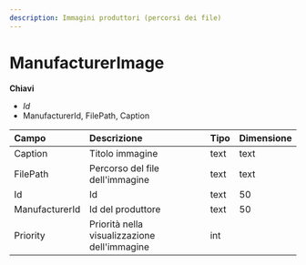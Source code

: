 ```yaml
---
description: Immagini produttori (percorsi dei file)
---
```


# ManufacturerImage

**Chiavi**

* _Id_
* ManufacturerId, FilePath, Caption

| Campo | Descrizione | Tipo | Dimensione |
| :--- | :--- | :--- | :--- |
| Caption | Titolo immagine | text | text |
| FilePath | Percorso del file dell'immagine | text | text |
| Id | Id | text | 50 |
| ManufacturerId | Id del produttore | text | 50 |
| Priority | Priorità nella visualizzazione dell'immagine | int |  |

